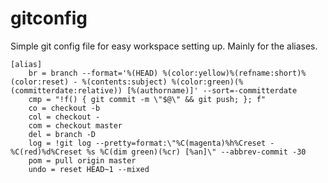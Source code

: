 # gitconfig
Simple git config file for easy workspace setting up.  Mainly for the aliases.

```
[alias]
	br = branch --format='%(HEAD) %(color:yellow)%(refname:short)%(color:reset) - %(contents:subject) %(color:green)(%(committerdate:relative)) [%(authorname)]' --sort=-committerdate
	cmp = "!f() { git commit -m \"$@\" && git push; }; f"
	co = checkout -b
	col = checkout -
	com = checkout master
	del = branch -D
	log = !git log --pretty=format:\"%C(magenta)%h%Creset -%C(red)%d%Creset %s %C(dim green)(%cr) [%an]\" --abbrev-commit -30
	pom = pull origin master
	undo = reset HEAD~1 --mixed
```
